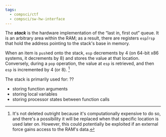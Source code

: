```yaml
---
tags:
  - compsci/ctf
  - compsci/sw-hw-interface
---
```

The ***stack*** is the hardware implementation of the “last in, first out” queue. It is an arbitrary area within the RAM; as a result, there are registers `esp`/`rsp` that hold the address pointing to the stack's base in memory.

When an item is `push`ed onto the stack, `esp` decrements by 4 (on 64-bit x86 systems, it decrements by 8) and stores the value at that location. Conversely, during a `pop` operation, the value at `esp` is retrieved, and then `esp` is incremented by 4 (or 8). [^1]

The stack is primarily used for:
??
- storing function arguments
- storing local variables
- storing processor states between function calls

[^1]: It's not deleted outright because it's computationally expensive to do so, and there's a possibility it will be replaced when that specific location is used later on. However, this could potentially be exploited if an external force gains access to the RAM's data.